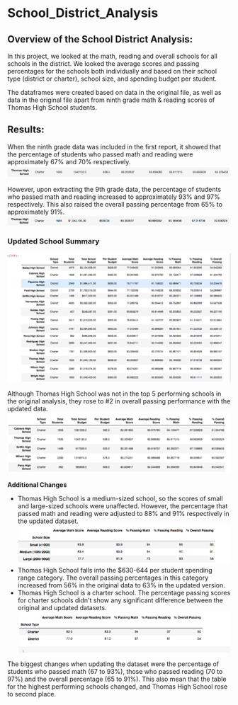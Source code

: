 # School_District_Analysis

## Overview of the School District Analysis:
In this project, we looked at the math, reading and overall schools for all schools in the district. We looked the average scores and passing percentages for the schools both individually and based on their school type (district or charter), school size, and spending budget per student. 

The dataframes were created based on data in the original file, as well as data in the original file apart from ninth grade math & reading scores of Thomas High School students. 


## Results:
When the ninth grade data was included in the first report, it showed that the percentage of students who passed math and reading were approximately 67% and 70% respectively.
![Thomas High School Original Scores](https://github.com/AlyseD/School_District_Analysis/blob/master/Resources/Original_Thomas_Scores.png)

However, upon extracting the 9th grade data, the percentage of students who passed math and reading increased to approximately 93% and 97% respectively. This also raised the overall passing percentage from 65% to approximately 91%. 
![Thomas High School Updated Scores](https://github.com/AlyseD/School_District_Analysis/blob/master/Resources/Screen%20Shot%202020-08-16%20at%202.34.55%20PM.png)

### Updated School Summary
![SchoolSummary](https://github.com/AlyseD/School_District_Analysis/blob/master/Resources/Final_Summary.png)

Although Thomas High School was not in the top 5 performing schools in the original analysis, they rose to #2 in overall passing performance with the updated data.
![Updated Top 5](https://github.com/AlyseD/School_District_Analysis/blob/master/Resources/Updated_Top_5.png)

**Additional Changes**
* Thomas High School is a medium-sized school, so the scores of small and large-sized schools were unaffected. However, the percentage that passed math and reading were adjusted to 88% and 91% respectively in the updated dataset. 
![School Size](https://github.com/AlyseD/School_District_Analysis/blob/master/Resources/Screen%20Shot%202020-08-16%20at%202.48.40%20PM.png)
* Thomas High School falls into the $630-644 per student spending range category. The overall passing percentages in this category increased from 56% in the original data to 63% in the updated version.
* Thomas High School is a charter school. The percentage passing scores for charter schools didn't show any significant difference between the original and updated datasets.
![School Type](https://github.com/AlyseD/School_District_Analysis/blob/master/Resources/Screen%20Shot%202020-08-16%20at%203.00.44%20PM.png)


The biggest changes when updating the dataset were the percentage of students who passed math (67 to 93%), those who passed reading (70 to 97%) and the overall percentage (65 to 91%). This also mean that the table for the highest performing schools changed, and Thomas High School rose to second place.
